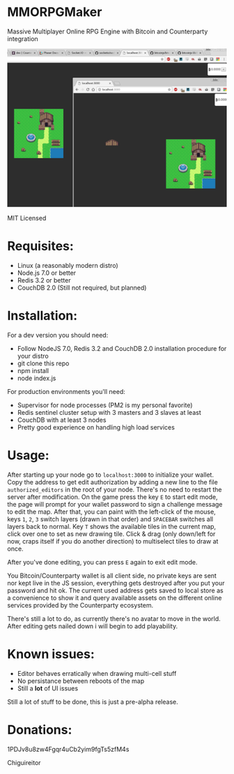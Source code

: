 MMORPGMaker
===========

Massive Multiplayer Online RPG Engine with Bitcoin and Counterparty integration

![Pre-alpha screenshot](https://github.com/chiguireitor/mmorpgmaker/raw/master/promo/pre-alpha.png "Prealpha screenshot")

MIT Licensed

Requisites:
==

 * Linux (a reasonably modern distro)
 * Node.js 7.0 or better
 * Redis 3.2 or better
 * CouchDB 2.0 (Still not required, but planned)

Installation:
==

For a dev version you should need:

 * Follow NodeJS 7.0, Redis 3.2 and CouchDB 2.0 installation procedure for your distro
 * git clone this repo
 * npm install
 * node index.js

For production environments you'll need:

 * Supervisor for node processes (PM2 is my personal favorite)
 * Redis sentinel cluster setup with 3 masters and 3 slaves at least
 * CouchDB with at least 3 nodes
 * Pretty good experience on handling high load services

Usage:
==

After starting up your node go to `localhost:3000` to initialize your wallet. Copy the address to get edit authorization by adding a new line to the file `authorized_editors` in the root of your node. There's no need to restart the server after modification. On the game press the key `E` to start edit mode, the page will prompt for your wallet password to sign a challenge message to edit the map. After that, you can paint with the left-click of the mouse, keys `1`, `2`, `3` switch layers (drawn in that order) and `SPACEBAR` switches all layers back to normal. Key `T` shows the available tiles in the current map, click over one to set as new drawing tile. Click & drag (only down/left for now, craps itself if you do another direction) to multiselect tiles to draw at once.

After you've done editing, you can press `E` again to exit edit mode.

You Bitcoin/Counterparty wallet is all client side, no private keys are sent nor kept live in the JS session, everything gets destroyed after you put your password and hit ok. The current used address gets saved to local store as a convenience to show it and query available assets on the different online services provided by the Counterparty ecosystem.

There's still a lot to do, as currently there's no avatar to move in the world. After editing gets nailed down i will begin to add playability.

Known issues:
==

 * Editor behaves erratically when drawing multi-cell stuff
 * No persistance between reboots of the map
 * Still a **lot** of UI issues

Still a lot of stuff to be done, this is just a pre-alpha release.

Donations:
==

1PDJv8u8zw4Fgqr4uCb2yim9fgTs5zfM4s

Chiguireitor
